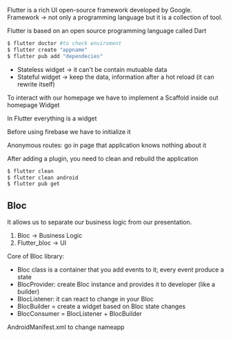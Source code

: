 Flutter is a rich UI open-source framework developed by Google.
Framework -> not only a programming language but it is a collection of tool.

Flutter is based on an open source programming language called Dart
```powershell
$ flutter doctor #to check enviroment
$ flutter create "appname"
$ flutter pub add "dependecies"
```


- Stateless widget -> it can't be contain mutuable data
- Stateful widget -> keep the data, information after a hot reload (it can rewrite itself)


To interact with our homepage we have to implement a Scaffold inside out homepage Widget


In Flutter everything is a widget


Before using firebase we have to initialize it




Anonymous routes: go in page that application knows nothing about it




After adding a plugin, you need to clean and rebuild the application

```powershell
$ flutter clean
$ flutter clean android
$ flutter pub get
```


## Bloc
It allows us to separate our business logic from our presentation.
1. Bloc -> Business Logic
2. Flutter_bloc -> UI

Core of Bloc library:
- Bloc class is a container that you add events to it; every event produce a state
- BlocProvider: create Bloc instance and provides it to developer (like a builder)
- BlocListener: it can react to change in your Bloc
- BlocBuilder = create a widget based on Bloc state changes
- BlocConsumer = BlocListener + BlocBuilder



AndroidManifest.xml to change nameapp